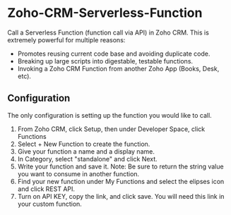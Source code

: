 # Zoho-CRM-Serverless-Function
Call a Serverless Function (function call via API) in Zoho CRM. This is extremely powerful for multiple reasons:
- Promotes reusing current code base and avoiding duplicate code.
- Breaking up large scripts into digestable, testable functions.
- Invoking a Zoho CRM Function from another Zoho App (Books, Desk, etc).

## Configuration
The only configuration is setting up the function you would like to call.
1. From Zoho CRM, click Setup, then under Developer Space, click Functions
2. Select + New Function to create the function.
3. Give your function a name and a display name.
4. In Category, select "standalone" and click Next.
5. Write your function and save it. Note: Be sure to return the string value you want to consume in another function.
6. Find your new function under My Functions and select the elipses icon and click REST API.
7. Turn on API KEY, copy the link, and click save. You will need this link in your custom function.

